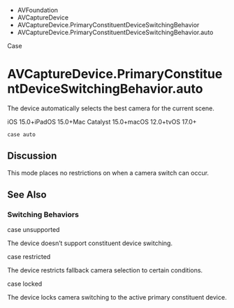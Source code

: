

- AVFoundation
- AVCaptureDevice
- AVCaptureDevice.PrimaryConstituentDeviceSwitchingBehavior
-  AVCaptureDevice.PrimaryConstituentDeviceSwitchingBehavior.auto 

Case

# AVCaptureDevice.PrimaryConstituentDeviceSwitchingBehavior.auto

The device automatically selects the best camera for the current scene.

iOS 15.0+iPadOS 15.0+Mac Catalyst 15.0+macOS 12.0+tvOS 17.0+

``` source
case auto
```

## Discussion

This mode places no restrictions on when a camera switch can occur.

## See Also

### Switching Behaviors

case unsupported

The device doesn’t support constituent device switching.

case restricted

The device restricts fallback camera selection to certain conditions.

case locked

The device locks camera switching to the active primary constituent device.

